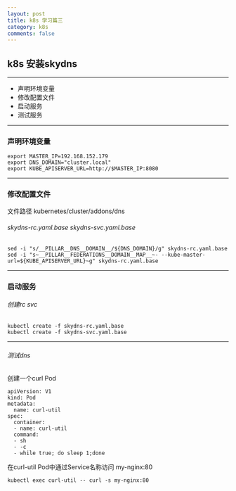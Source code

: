 ```yaml
---
layout: post
title: k8s 学习篇三
category: k8s
comments: false
---
```



## k8s 安装skydns
---
  * 声明环境变量
  * 修改配置文件
  * 启动服务
  * 测试服务

  
---

### 声明环境变量

```
export MASTER_IP=192.168.152.179
export DNS_DOMAIN="cluster.local"
export KUBE_APISERVER_URL=http://$MASTER_IP:8080
```
---

### 修改配置文件
文件路径 kubernetes/cluster/addons/dns
###### skydns-rc.yaml.base skydns-svc.yaml.base
```
sed -i "s/__PILLAR__DNS__DOMAIN__/${DNS_DOMAIN}/g" skydns-rc.yaml.base
sed -i "s~__PILLAR__FEDERATIONS__DOMAIN__MAP__~- --kube-master-url=${KUBE_APISERVER_URL}~g" skydns-rc.yaml.base
```

------------------------------------

### 启动服务
###### 创建rc svc
```
kubectl create -f skydns-rc.yaml.base 
kubectl create -f skydns-svc.yaml.base 
```
---

###### 测试dns 
创建一个curl Pod
```
apiVersion: V1
kind: Pod
metadata:
  name: curl-util
spec:
  container:
  - name: curl-util
  command:
  - sh
  - -c
  - while true; do sleep 1;done
```
在curl-util Pod中通过Service名称访问 my-nginx:80
```
kubectl exec curl-util -- curl -s my-nginx:80
```
